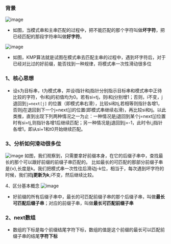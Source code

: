 
### 背景
![image](https://raw.githubusercontent.com/lzyup/Web/master/articles/%E7%AE%97%E6%B3%95/KMP/KMP1.jpg)
- 如图，当模式串和主串匹配的过程中，把不能匹配的那个字符叫做**坏字符**，把已经匹配的那段字符串叫做**好字符**。

![image](https://raw.githubusercontent.com/lzyup/Web/master/articles/%E7%AE%97%E6%B3%95/KMP/KMP2.jpg)
- 如图，KMP算法就是试图在模式串去匹配主串的过程中，遇到坏字符后，对于已经对比过的好前缀，能否找到一种规律，将模式串一次性滑动很多位

### 1、核心思想

- 设s为目标串，t为模式串，并设i指针和j指针分别指示目标串和模式串中正待比较的字符，令i和j的初值均为0。若有si=tj，则i和j分别增1；否则，i不变，j退回到`j=next[j]` 的位置（即模式串右滑），比较si和tj,若相等则指针各增1，否则j在退回到下一个j=next[j]的位置(即模式串继续右滑)，再比较si和tj。以此类推，直到出现下列两种情况之一为止：一种情况是j退回到某个j=next[j]位置时有si=tj,则指针各增1后继续匹配；另一种情况是j退回到j=-1，此时令i,j指针各增1，即从si+1和t0开始继续匹配。


### 3、分析如何滑动很多位
![image](https://raw.githubusercontent.com/lzyup/Web/master/articles/%E7%AE%97%E6%B3%95/KMP/KMP3.jpg)
如图，我们观察到，只需要拿好前缀本身，在它的后缀子串中，查找最长的那个可以跟好前缀的前缀子串匹配的。
比如最长的可匹配的那部分前缀子串是{v},长度是k。我们把模式串一次性往后滑动j-k位，相当于，每次遇到坏字符的时候，我们把**j更新为k**,i不变，然后继续比较。

4、区分基本概念
![image](https://raw.githubusercontent.com/lzyup/Web/master/articles/%E7%AE%97%E6%B3%95/KMP/KMP4.jpg)
- 好前缀的所有后缀子串中，最长的可匹配前缀子串的那个后缀子串，叫做**最长可匹配后缀子串**；对应的前缀子串，叫做**最长可匹配前缀子串**


### 2、next数组
- 数组的下标是每个前缀结尾字符下标，数组的值是这个前缀的最长可以匹配前缀子串的结尾**字符下标**